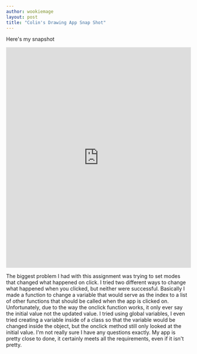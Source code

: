 ```yaml
---
author: wookiemage
layout: post
title: "Colin's Drawing App Snap Shot"
---
```

  Here's my snapshot
  <iframe src="https://trinket.io/embed/python/5978875cb2" width="100%" height="600" frameborder="0" marginwidth="0" marginheight="0" allowfullscreen></iframe>
  
  The biggest problem I had with this assignment was trying to set modes that changed what happened on click. I tried two different ways to change what happened when you clicked, but neither were successful. Basically I made a function to change a variable that would serve as the index to a list of other functions that should be called when the app is clicked on. Unfortunately, due to the way the onclick function works, it only ever say the initial value not the updated value. I tried using global variables, I even tried creating a variable inside of a class so that the variable would be changed inside the object, but the onclick method still only looked at the initial value.
  I'm not really sure I have any questions exactly. My app is pretty close to done, it certainly meets all the requirements, even if it isn't pretty.

